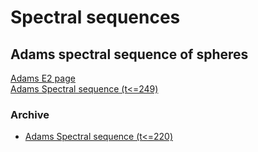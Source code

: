 # Spectral sequences
## Adams spectral sequence of spheres
[Adams E2 page](./AdamsE2/index.html)<br>
[Adams Spectral sequence (t<=249)](./AdamsSS/index.html)
### Archive
* [Adams Spectral sequence (t<=220)](./AdamsSS_t220/index.html)